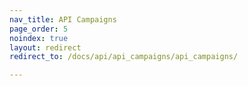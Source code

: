 ```yaml
---
nav_title: API Campaigns
page_order: 5
noindex: true
layout: redirect
redirect_to: /docs/api/api_campaigns/api_campaigns/

---
```

